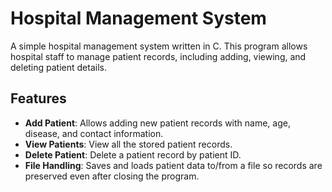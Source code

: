 # Hospital Management System

A simple hospital management system written in C. This program allows hospital staff to manage patient records, including adding, viewing, and deleting patient details.

## Features

- **Add Patient**: Allows adding new patient records with name, age, disease, and contact information.
- **View Patients**: View all the stored patient records.
- **Delete Patient**: Delete a patient record by patient ID.
- **File Handling**: Saves and loads patient data to/from a file so records are preserved even after closing the program.
